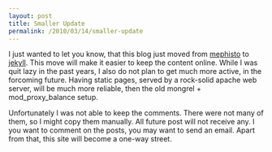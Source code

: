 ```yaml
---
layout: post
title: Smaller Update
permalink: /2010/03/14/smaller-update
---
```

I just wanted to let you know, that this blog just moved from
[mephisto](http://www.mephistoblog.com/) to [jekyll](http://www.jekyllrb.com/).
This move will make it easier to keep the content online. While I was quit lazy
in the past years, I also do not plan to get much more active, in the forcoming
future. Having static pages, served by a rock-solid apache web server, will be
much more reliable, then the old mongrel + mod_proxy_balance setup.

Unfortunately I was not able to keep the comments. There were not many of
them, so I might copy them manually. All future post will not receive any. I
you want to comment on the posts, you may want to send an email. Apart from
that, this site will become a one-way street.
